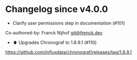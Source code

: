 # Changelog since v4.0.0
- Clarify user permissions step in documentation (#101)

Co-authored-by: Franck Nijhof <git@frenck.dev> 
- ⬆️ Upgrades Chronograf to 1.8.9.1 (#110)

https://github.com/influxdata/chronograf/releases/tag/1.8.9.1 
